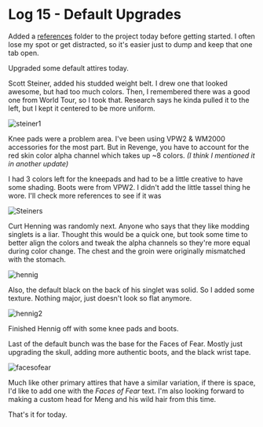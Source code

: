 # Log 15 - Default Upgrades

Added a [references](./references/) folder to the project today before getting started. I often lose my spot or get distracted, so it's easier just to dump and keep that one tab open.

Upgraded some default attires today.

Scott Steiner, added his studded weight belt. I drew one that looked awesome, but had too much colors. Then, I remembered there was a good one from World Tour, so I took that. Research says he kinda pulled it to the left, but I kept it centered to be more uniform.

![steiner1](https://github.com/user-attachments/assets/b6842060-e6a9-451a-89b8-afb316af8f23)

Knee pads were a problem area. I've been using VPW2 & WM2000 accessories for the most part. But in Revenge, you have to account for the red skin color alpha channel which takes up ~8 colors. *(I think I mentioned it in another update)*

I had 3 colors left for the kneepads and had to be a little creative to have some shading. Boots were from VPW2. I didn't add the little tassel thing he wore. I'll check more references to see if it was 

![Steiners](https://github.com/user-attachments/assets/56fbc87a-de5f-4191-9a53-3267b746b6d0)

Curt Henning was randomly next. Anyone who says that they like modding singlets is a liar. Thought this would be a quick one, but took some time to better align the colors and tweak the alpha channels so they're more equal during color change. The chest and the groin were originally mismatched with the stomach. 

![hennig](https://github.com/user-attachments/assets/033757dd-516e-4f5b-8993-d05ade03cc9a)

Also, the default black on the back of his singlet was solid. So I added some texture. Nothing major, just doesn't look so flat anymore.

![hennig2](https://github.com/user-attachments/assets/6d198544-d810-4bd0-89e1-2314f4396aab)

Finished Hennig off with some knee pads and boots.

Last of the default bunch was the base for the Faces of Fear. Mostly just upgrading the skull, adding more authentic boots, and the black wrist tape.

![facesofear](https://github.com/user-attachments/assets/e0a8d3ac-e158-46d7-bc9b-4e434525ee28)

Much like other primary attires that have a similar variation, if there is space, I'd like to add one with the *Faces of Fear* text. I'm also looking forward to making a custom head for Meng and his wild hair from this time. 

That's it for today. 

